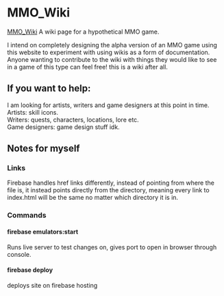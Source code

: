 # MMO_Wiki
<a href="https://living-lore.web.app/">MMO_Wiki</a>
A wiki page for a hypothetical MMO game.

I intend on completely designing the alpha version of an MMO game using this website to experiment with using wikis as a form of documentation. Anyone wanting to contribute to the wiki with things they would like to see in a game of this type can feel free! this is a wiki after all.

## If you want to help:
I am looking for artists, writers and game designers at this point in time. <br  />
Artists: skill icons.<br>
Writers: quests, characters, locations, lore etc.<br>
Game designers: game design stuff idk.<br>

## Notes for myself

### Links
Firebase handles href links differently, instead of pointing from where the file is, it instead points directly from the directory, meaning every link to index.html will be the same no matter which
directory it is in.

### Commands

#### firebase emulators:start
Runs live server to test changes on, gives port to open in browser through console.

#### firebase deploy
deploys site on firebase hosting
